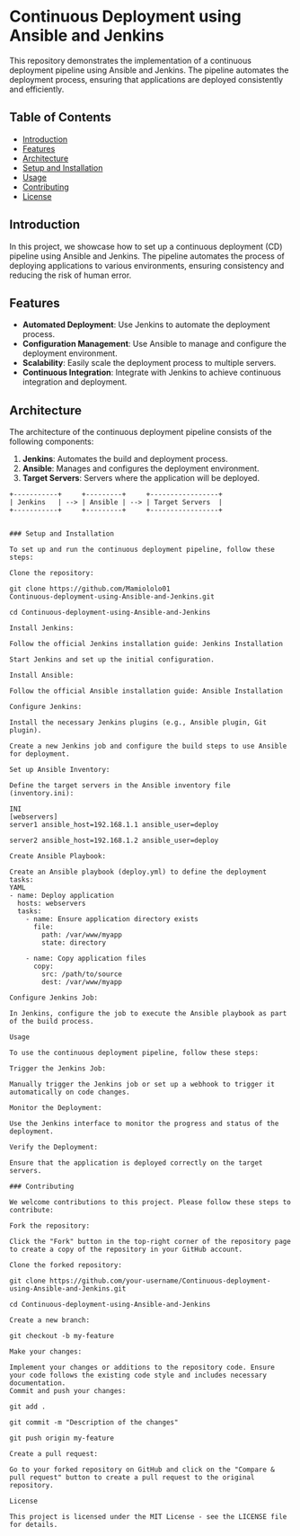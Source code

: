 # Continuous Deployment using Ansible and Jenkins

This repository demonstrates the implementation of a continuous deployment pipeline using Ansible and Jenkins. The pipeline automates the deployment process, ensuring that applications are deployed consistently and efficiently.

## Table of Contents
- [Introduction](#introduction)
- [Features](#features)
- [Architecture](#architecture)
- [Setup and Installation](#setup-and-installation)
- [Usage](#usage)
- [Contributing](#contributing)
- [License](#license)

## Introduction

In this project, we showcase how to set up a continuous deployment (CD) pipeline using Ansible and Jenkins. The pipeline automates the process of deploying applications to various environments, ensuring consistency and reducing the risk of human error.

## Features

- **Automated Deployment**: Use Jenkins to automate the deployment process.
- **Configuration Management**: Use Ansible to manage and configure the deployment environment.
- **Scalability**: Easily scale the deployment process to multiple servers.
- **Continuous Integration**: Integrate with Jenkins to achieve continuous integration and deployment.

## Architecture

The architecture of the continuous deployment pipeline consists of the following components:

1. **Jenkins**: Automates the build and deployment process.
2. **Ansible**: Manages and configures the deployment environment.
3. **Target Servers**: Servers where the application will be deployed.

```plaintext
+-----------+     +---------+     +-----------------+
| Jenkins   | --> | Ansible | --> | Target Servers  |
+-----------+     +---------+     +-----------------+


### Setup and Installation

To set up and run the continuous deployment pipeline, follow these steps:

Clone the repository:

git clone https://github.com/Mamiololo01
Continuous-deployment-using-Ansible-and-Jenkins.git

cd Continuous-deployment-using-Ansible-and-Jenkins

Install Jenkins:

Follow the official Jenkins installation guide: Jenkins Installation

Start Jenkins and set up the initial configuration.

Install Ansible:

Follow the official Ansible installation guide: Ansible Installation

Configure Jenkins:

Install the necessary Jenkins plugins (e.g., Ansible plugin, Git plugin).

Create a new Jenkins job and configure the build steps to use Ansible for deployment.

Set up Ansible Inventory:

Define the target servers in the Ansible inventory file (inventory.ini):

INI
[webservers]
server1 ansible_host=192.168.1.1 ansible_user=deploy

server2 ansible_host=192.168.1.2 ansible_user=deploy

Create Ansible Playbook:

Create an Ansible playbook (deploy.yml) to define the deployment tasks:
YAML
- name: Deploy application
  hosts: webservers
  tasks:
    - name: Ensure application directory exists
      file:
        path: /var/www/myapp
        state: directory

    - name: Copy application files
      copy:
        src: /path/to/source
        dest: /var/www/myapp

Configure Jenkins Job:

In Jenkins, configure the job to execute the Ansible playbook as part of the build process.

Usage

To use the continuous deployment pipeline, follow these steps:

Trigger the Jenkins Job:

Manually trigger the Jenkins job or set up a webhook to trigger it automatically on code changes.

Monitor the Deployment:

Use the Jenkins interface to monitor the progress and status of the deployment.

Verify the Deployment:

Ensure that the application is deployed correctly on the target servers.

### Contributing

We welcome contributions to this project. Please follow these steps to contribute:

Fork the repository:

Click the "Fork" button in the top-right corner of the repository page to create a copy of the repository in your GitHub account.

Clone the forked repository:

git clone https://github.com/your-username/Continuous-deployment-using-Ansible-and-Jenkins.git

cd Continuous-deployment-using-Ansible-and-Jenkins

Create a new branch:

git checkout -b my-feature

Make your changes:

Implement your changes or additions to the repository code. Ensure your code follows the existing code style and includes necessary documentation.
Commit and push your changes:

git add .

git commit -m "Description of the changes"

git push origin my-feature

Create a pull request:

Go to your forked repository on GitHub and click on the "Compare & pull request" button to create a pull request to the original repository.

License

This project is licensed under the MIT License - see the LICENSE file for details.